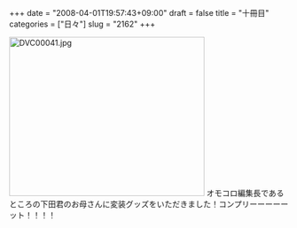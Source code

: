 +++
date = "2008-04-01T19:57:43+09:00"
draft = false
title = "十冊目"
categories = ["日々"]
slug = "2162"
+++

<img alt="DVC00041.jpg" class="pict" height="288" src="http://ieiriblog.img.jugem.jp/20080401_439091.jpg" width="352" />
オモコロ編集長であるところの下田君のお母さんに変装グッズをいただきました！コンプリーーーーーット！！！！
